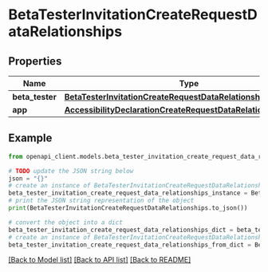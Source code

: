 # BetaTesterInvitationCreateRequestDataRelationships


## Properties

Name | Type | Description | Notes
------------ | ------------- | ------------- | -------------
**beta_tester** | [**BetaTesterInvitationCreateRequestDataRelationshipsBetaTester**](BetaTesterInvitationCreateRequestDataRelationshipsBetaTester.md) |  | [optional] 
**app** | [**AccessibilityDeclarationCreateRequestDataRelationshipsApp**](AccessibilityDeclarationCreateRequestDataRelationshipsApp.md) |  | 

## Example

```python
from openapi_client.models.beta_tester_invitation_create_request_data_relationships import BetaTesterInvitationCreateRequestDataRelationships

# TODO update the JSON string below
json = "{}"
# create an instance of BetaTesterInvitationCreateRequestDataRelationships from a JSON string
beta_tester_invitation_create_request_data_relationships_instance = BetaTesterInvitationCreateRequestDataRelationships.from_json(json)
# print the JSON string representation of the object
print(BetaTesterInvitationCreateRequestDataRelationships.to_json())

# convert the object into a dict
beta_tester_invitation_create_request_data_relationships_dict = beta_tester_invitation_create_request_data_relationships_instance.to_dict()
# create an instance of BetaTesterInvitationCreateRequestDataRelationships from a dict
beta_tester_invitation_create_request_data_relationships_from_dict = BetaTesterInvitationCreateRequestDataRelationships.from_dict(beta_tester_invitation_create_request_data_relationships_dict)
```
[[Back to Model list]](../README.md#documentation-for-models) [[Back to API list]](../README.md#documentation-for-api-endpoints) [[Back to README]](../README.md)


